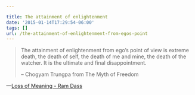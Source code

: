 ```yaml
---

title: The attainment of enlightenment
date: '2015-01-14T17:29:54-06:00'
tags: []
url: /the-attainment-of-enlightenment-from-egos-point
---
```

<blockquote>The attainment of enlightenment from ego’s point of view is extreme death, the death of self, the death of me and mine, the death of the watcher. It is the ultimate and final disappointment.

– Chogyam Trungpa from The Myth of Freedom</blockquote>&#8212;<a href="https://www.ramdass.org/loss-meaning/##The+attainment+of+enlightenment+from+ego%E2%80%99s+point+of+view+is+extreme+death%2C+the+death+of+self%2C+the+death+of+me+and+mine%2C+the+death+of+the+watcher.+It+is+the+ultimate+and+final+disappointment.+%E2%80%93+Chogyam+Trungpa+from+The+Myth+of+Freedom" target="_blank">Loss of Meaning - Ram Dass</a>

